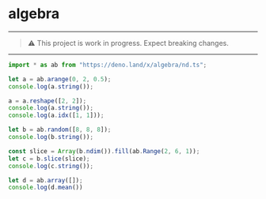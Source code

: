 # algebra

---
> ⚠️ This project is work in progress. Expect breaking changes.
---

```typescript
import * as ab from "https://deno.land/x/algebra/nd.ts";

let a = ab.arange(0, 2, 0.5);
console.log(a.string());

a = a.reshape([2, 2]);
console.log(a.string());
console.log(a.idx([1, 1]));

let b = ab.random([8, 8, 8]);
console.log(b.string());

const slice = Array(b.ndim()).fill(ab.Range(2, 6, 1));
let c = b.slice(slice);
console.log(c.string());

let d = ab.array([]);
console.log(d.mean())

